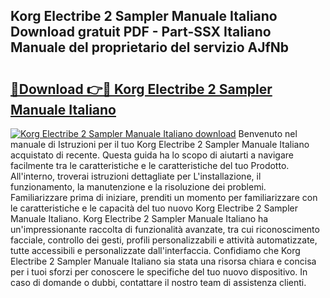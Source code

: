 ## Korg Electribe 2 Sampler Manuale Italiano Download gratuit PDF - Part-SSX Italiano Manuale del proprietario del servizio AJfNb

# <h2><a href="http://dfeoc3y.blite.top/?on=Korg+Electribe+2+Sampler+Manuale+Italiano">🔗Download 👉🔴 Korg Electribe 2 Sampler Manuale Italiano</a></h2>

[![Korg Electribe 2 Sampler Manuale Italiano download](https://i.imgur.com/lujVjoI.png)](http://dfeoc3y.blite.top/?on=Korg+Electribe+2+Sampler+Manuale+Italiano)
Benvenuto nel manuale di Istruzioni per il tuo Korg Electribe 2 Sampler Manuale Italiano acquistato di recente. Questa guida ha lo scopo di aiutarti a navigare facilmente tra le caratteristiche e le caratteristiche del tuo Prodotto. All'interno, troverai istruzioni dettagliate per L'installazione, il funzionamento, la manutenzione e la risoluzione dei problemi. Familiarizzare prima di iniziare, prenditi un momento per familiarizzare con le caratteristiche e le capacità del tuo nuovo Korg Electribe 2 Sampler Manuale Italiano. Korg Electribe 2 Sampler Manuale Italiano ha un'impressionante raccolta di funzionalità avanzate, tra cui riconoscimento facciale, controllo dei gesti, profili personalizzabili e attività automatizzate, tutte accessibili e personalizzate dall'interfaccia. Confidiamo che Korg Electribe 2 Sampler Manuale Italiano sia stata una risorsa chiara e concisa per i tuoi sforzi per conoscere le specifiche del tuo nuovo dispositivo. In caso di domande o dubbi, contattare il nostro team di assistenza clienti.
